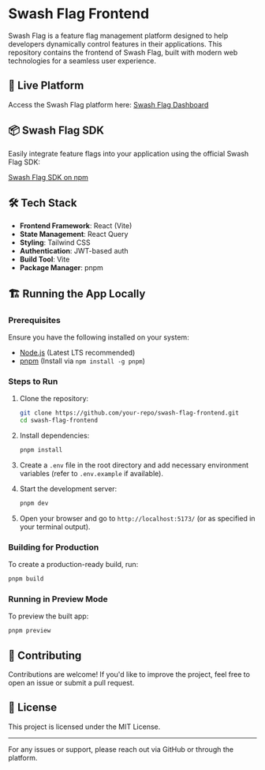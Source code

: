 # Swash Flag Frontend

Swash Flag is a feature flag management platform designed to help developers dynamically control features in their applications. This repository contains the frontend of Swash Flag, built with modern web technologies for a seamless user experience.

## 🚀 Live Platform

Access the Swash Flag platform here: [Swash Flag Dashboard](https://swash-flag.vercel.app/)

## 📦 Swash Flag SDK

Easily integrate feature flags into your application using the official Swash Flag SDK:

[Swash Flag SDK on npm](https://www.npmjs.com/package/swash-flag-sdk)

## 🛠️ Tech Stack

- **Frontend Framework**: React (Vite)
- **State Management**: React Query
- **Styling**: Tailwind CSS
- **Authentication**: JWT-based auth
- **Build Tool**: Vite
- **Package Manager**: pnpm

## 🏗️ Running the App Locally

### Prerequisites

Ensure you have the following installed on your system:

- [Node.js](https://nodejs.org/) (Latest LTS recommended)
- [pnpm](https://pnpm.io/) (Install via `npm install -g pnpm`)

### Steps to Run

1. Clone the repository:
   ```sh
   git clone https://github.com/your-repo/swash-flag-frontend.git
   cd swash-flag-frontend
   ```

2. Install dependencies:
   ```sh
   pnpm install
   ```

3. Create a `.env` file in the root directory and add necessary environment variables (refer to `.env.example` if available).

4. Start the development server:
   ```sh
   pnpm dev
   ```

5. Open your browser and go to `http://localhost:5173/` (or as specified in your terminal output).

### Building for Production

To create a production-ready build, run:
   ```sh
   pnpm build
   ```

### Running in Preview Mode

To preview the built app:
   ```sh
   pnpm preview
   ```

## 🤝 Contributing

Contributions are welcome! If you'd like to improve the project, feel free to open an issue or submit a pull request.

## 📄 License

This project is licensed under the MIT License.

---

For any issues or support, please reach out via GitHub or through the platform.